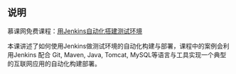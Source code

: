 ## 说明

慕课网免费课程：[用Jenkins自动化搭建测试环境](https://www.imooc.com/learn/1008)

本课讲述了如何使用Jenkins做测试环境的自动化构建与部署，课程中的案例会利用Jenkins 配合 Git, Maven, Java, Tomcat, MySQL等语言与工具实现一个典型的互联网应用的自动化构建部署。